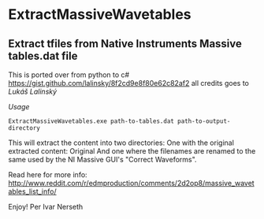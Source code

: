 # ExtractMassiveWavetables

## Extract tfiles from Native Instruments Massive tables.dat file
This is ported over from python to c#
https://gist.github.com/lalinsky/8f2cd9e8f80e62c82af2
all credits goes to *Lukáš Lalinský*

*Usage*
```
ExtractMassiveWavetables.exe path-to-tables.dat path-to-output-directory
```

This will extract the content into two directories:
One with the original extracted content: Original
And one where the filenames are renamed to the same used by the NI Massive GUI's "Correct Waveforms".

Read here for more info:
http://www.reddit.com/r/edmproduction/comments/2d2op8/massive_wavetables_list_info/

Enjoy!
Per Ivar Nerseth